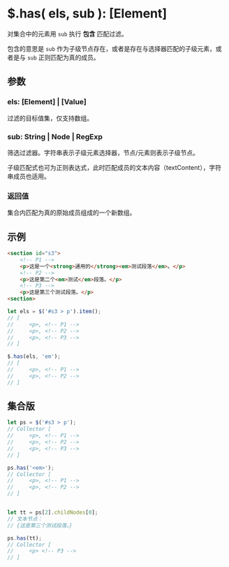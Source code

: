 # $.has( els, sub ): [Element]

对集合中的元素用 `sub` 执行 **包含** 匹配过滤。

包含的意思是 `sub` 作为子级节点存在，或者是存在与选择器匹配的子级元素，或者是与 `sub` 正则匹配为真的成员。


## 参数

### els: [Element] | [Value]

过滤的目标值集，仅支持数组。


### sub: String | Node | RegExp

筛选过滤器。字符串表示子级元素选择器，节点/元素则表示子级节点。

子级匹配式也可为正则表达式，此时匹配成员的文本内容（textContent），字符串成员也适用。


### 返回值

集合内匹配为真的原始成员组成的一个新数组。


## 示例

```html
<section id="s3">
    <!-- P1 -->
    <p>这是一个<strong>通用的</strong><em>测试段落</em>。</p>
    <!-- P2 -->
    <p>这是第二个<em>测试</em>段落。</p>
    <!-- P3 -->
    <p>这是第三个测试段落。</p>
<section>
```

```js
let els = $('#s3 > p').item();
// [
//     <p>, <!-- P1 -->
//     <p>, <!-- P2 -->
//     <p>, <!-- P3 -->
// ]

$.has(els, 'em');
// [
//     <p>, <!-- P1 -->
//     <p>, <!-- P2 -->
// ]
```


## 集合版

```js
let ps = $('#s3 > p');
// Collector [
//     <p>, <!-- P1 -->
//     <p>, <!-- P2 -->
//     <p>, <!-- P3 -->
// ]

ps.has('<em>');
// Collector [
//     <p>, <!-- P1 -->
//     <p>, <!-- P2 -->
// ]


let tt = ps[2].childNodes[0];
// 文本节点：
// {这是第三个测试段落。}

ps.has(tt);
// Collector [
//     <p> <!-- P3 -->
// ]
```
